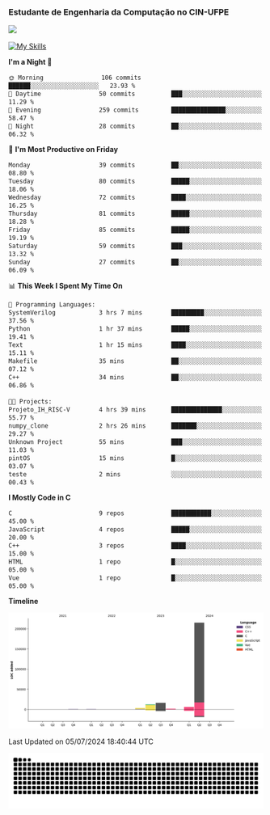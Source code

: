 
### Estudante de Engenharia da Computação no CIN-UFPE
<div>
      <!--<img width=400 src="https://github-readme-stats.vercel.app/api?username=Zed201&show_icons=true&theme=tokyonight" /-->
      <img width=400 src='https://leetcode.card.workers.dev/Zed201?theme=nord&font=baloo&extension=null' />
</div>


[![My Skills](https://skillicons.dev/icons?i=c,cpp,py,java,neovim&theme=dark)](https://skillicons.dev)

<!--START_SECTION:waka-->
**I'm a Night 🦉** 

```text
🌞 Morning                106 commits         ██████░░░░░░░░░░░░░░░░░░░   23.93 % 
🌆 Daytime                50 commits          ███░░░░░░░░░░░░░░░░░░░░░░   11.29 % 
🌃 Evening                259 commits         ███████████████░░░░░░░░░░   58.47 % 
🌙 Night                  28 commits          ██░░░░░░░░░░░░░░░░░░░░░░░   06.32 % 
```
📅 **I'm Most Productive on Friday** 

```text
Monday                   39 commits          ██░░░░░░░░░░░░░░░░░░░░░░░   08.80 % 
Tuesday                  80 commits          █████░░░░░░░░░░░░░░░░░░░░   18.06 % 
Wednesday                72 commits          ████░░░░░░░░░░░░░░░░░░░░░   16.25 % 
Thursday                 81 commits          █████░░░░░░░░░░░░░░░░░░░░   18.28 % 
Friday                   85 commits          █████░░░░░░░░░░░░░░░░░░░░   19.19 % 
Saturday                 59 commits          ███░░░░░░░░░░░░░░░░░░░░░░   13.32 % 
Sunday                   27 commits          ██░░░░░░░░░░░░░░░░░░░░░░░   06.09 % 
```


📊 **This Week I Spent My Time On** 

```text
💬 Programming Languages: 
SystemVerilog            3 hrs 7 mins        █████████░░░░░░░░░░░░░░░░   37.56 % 
Python                   1 hr 37 mins        █████░░░░░░░░░░░░░░░░░░░░   19.41 % 
Text                     1 hr 15 mins        ████░░░░░░░░░░░░░░░░░░░░░   15.11 % 
Makefile                 35 mins             ██░░░░░░░░░░░░░░░░░░░░░░░   07.12 % 
C++                      34 mins             ██░░░░░░░░░░░░░░░░░░░░░░░   06.86 % 

🐱‍💻 Projects: 
Projeto_IH_RISC-V        4 hrs 39 mins       ██████████████░░░░░░░░░░░   55.77 % 
numpy_clone              2 hrs 26 mins       ███████░░░░░░░░░░░░░░░░░░   29.27 % 
Unknown Project          55 mins             ███░░░░░░░░░░░░░░░░░░░░░░   11.03 % 
pintOS                   15 mins             █░░░░░░░░░░░░░░░░░░░░░░░░   03.07 % 
teste                    2 mins              ░░░░░░░░░░░░░░░░░░░░░░░░░   00.43 % 
```

**I Mostly Code in C** 

```text
C                        9 repos             ███████████░░░░░░░░░░░░░░   45.00 % 
JavaScript               4 repos             █████░░░░░░░░░░░░░░░░░░░░   20.00 % 
C++                      3 repos             ████░░░░░░░░░░░░░░░░░░░░░   15.00 % 
HTML                     1 repo              █░░░░░░░░░░░░░░░░░░░░░░░░   05.00 % 
Vue                      1 repo              █░░░░░░░░░░░░░░░░░░░░░░░░   05.00 % 
```



**Timeline**

![Lines of Code chart](https://raw.githubusercontent.com/Zed201/Zed201/master/assets/bar_graph.png)


 Last Updated on 05/07/2024 18:40:44 UTC
<!--END_SECTION:waka-->

<picture>
  <source media="(prefers-color-scheme: dark)" srcset="https://github.com/Zed201/Zed201/blob/output/github-contribution-grid-snake-dark.svg" />
  <img alt="github-snake" src="https://github.com/Zed201/Zed201/blob/output/github-contribution-grid-snake-dark.svg" />
</picture>
